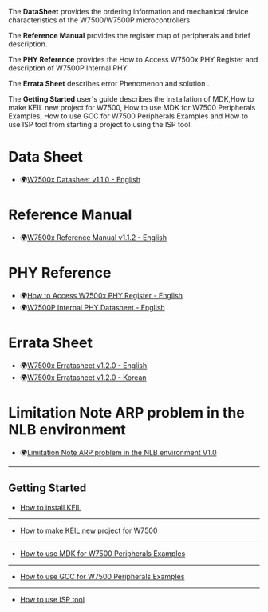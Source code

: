 The **DataSheet** provides the ordering information and mechanical device characteristics of the W7500/W7500P microcontrollers.

The **Reference Manual** provides the register map of peripherals and brief description.

The **PHY Reference** provides the How to Access W7500x PHY Register and description of W7500P Internal PHY.

The **Errata Sheet** describes error Phenomenon and solution .

The **Getting Started** user's guide describes the installation of MDK,How to make KEIL new project for W7500, How to use MDK for W7500 Peripherals Examples, How to use GCC for W7500 Peripherals Examples and How to use ISP tool from starting a project to using the ISP tool.

# Data Sheet
  * 🌍[W7500x Datasheet v1.1.0 - English](https://wizwiki.net/wiki/lib/exe/fetch.php?media=products:w7500:w7500x_ds_v110.pdf)


# Reference Manual
  * 🌍[W7500x Reference Manual v1.1.2 - English](https://wizwiki.net/wiki/lib/exe/fetch.php?media=:products:w7500:w7500x_rm_v112_20181017_.pdf)


# PHY Reference
  * 🌍[How to Access W7500x PHY Register - English](https://wizwiki.net/wiki/lib/exe/fetch.php?media=products:w7500p:ref_sch:how_to_access_phy_application_note_v100.pdf)
  * 🌍[W7500P Internal PHY Datasheet - English](http://www.bdtic.com/DataSheet/ICplus/IP101G_DS_R01_20121224.pdf)

# Errata Sheet
  * 🌍[W7500x Erratasheet v1.2.0 - English](https://wizwiki.net/wiki/lib/exe/fetch.php?media=products:w7500:w7500x_erratasheet_v120e.pdf)
  * 🌍[W7500x Erratasheet v1.2.0 - Korean](https://wizwiki.net/wiki/lib/exe/fetch.php?media=products:w7500:w7500x_erratasheet_v120k.pdf)
  

# Limitation Note ARP problem in the NLB environment
  * 🌍[Limitation Note ARP problem in the NLB environment V1.0](https://wizwiki.net/wiki/lib/exe/fetch.php?media=design_guide:limitation_note_-_arp_problem_in_the_nlb_environment_-_english_0312_.pdf)
   
---
## Getting Started

 * [How to install KEIL](How-to-install-Keil-uVision-MDK-Lite-version.md)                
---
 * [How to make KEIL new project for W7500](How-to-make-KEIL-new-project-for-W7500.md)
---
 * [How to use MDK for W7500 Peripherals Examples](How-to-use-MDK-for-W7500-Peripherals-Examples.md)
---
 * [How to use GCC for W7500 Peripherals Examples](How-to-use-the-makefile-with-windows7.md)
---
 * [How to use ISP tool](How-to-use-ISP-tool.md)
 
 
